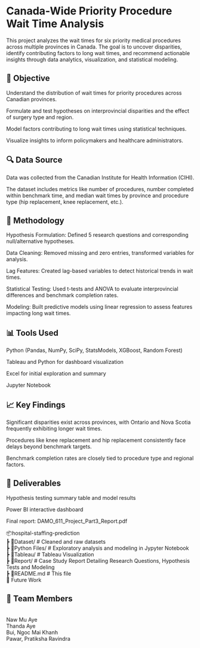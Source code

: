 # Canada-Wide Priority Procedure Wait Time Analysis

This project analyzes the wait times for six priority medical procedures across multiple provinces in Canada. The goal is to uncover disparities, identify contributing factors to long wait times, and recommend actionable insights through data analytics, visualization, and statistical modeling.

## 📌 Objective

Understand the distribution of wait times for priority procedures across Canadian provinces.

Formulate and test hypotheses on interprovincial disparities and the effect of surgery type and region.

Model factors contributing to long wait times using statistical techniques.

Visualize insights to inform policymakers and healthcare administrators.

## 🔍 Data Source

Data was collected from the Canadian Institute for Health Information (CIHI).

The dataset includes metrics like number of procedures, number completed within benchmark time, and median wait times by province and procedure type (hip replacement, knee replacement, etc.).

## 🧪 Methodology

Hypothesis Formulation: Defined 5 research questions and corresponding null/alternative hypotheses.

Data Cleaning: Removed missing and zero entries, transformed variables for analysis.

Lag Features: Created lag-based variables to detect historical trends in wait times.

Statistical Testing: Used t-tests and ANOVA to evaluate interprovincial differences and benchmark completion rates.

Modeling: Built predictive models using linear regression to assess features impacting long wait times.

## 📊 Tools Used
Python (Pandas, NumPy, SciPy, StatsModels, XGBoost, Random Forest)

Tableau and Python for dashboard visualization

Excel for initial exploration and summary

Jupyter Notebook

## 📈 Key Findings

Significant disparities exist across provinces, with Ontario and Nova Scotia frequently exhibiting longer wait times.

Procedures like knee replacement and hip replacement consistently face delays beyond benchmark targets.

Benchmark completion rates are closely tied to procedure type and regional factors.

## 📌 Deliverables

Hypothesis testing summary table and model results

Power BI interactive dashboard

Final report: DAMO_611_Project_Part3_Report.pdf

📦hospital-staffing-prediction
 <br>┣ 📂Dataset/                  # Cleaned and raw datasets
 <br>┣ 📂Python Files/             # Exploratory analysis and modeling in Jypyter Notebook
 <br>┣ 📂Tableau/                  # Tableau Visualization
 <br>┣ 📂Report/                   # Case Study Report Detailing Research Questions, Hypothesis Tests and Modeling
 <br>┣ 📜README.md                 # This file
<br>🎯 Future Work


## 👥 Team Members
<br>Naw Mu Aye
<br>Thanda Aye
<br>Bui, Ngoc Mai Khanh
<br>Pawar, Pratiksha Ravindra

